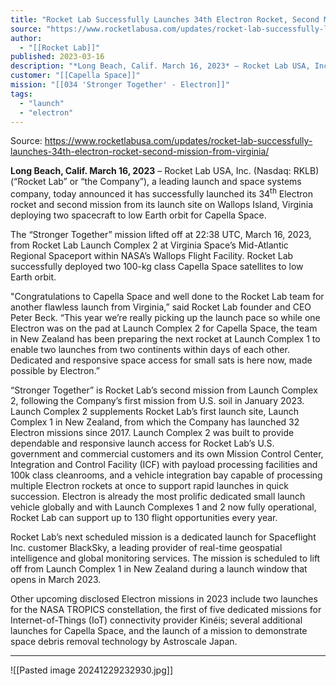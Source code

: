 ```yaml
---
title: "Rocket Lab Successfully Launches 34th Electron Rocket, Second Mission from Virginia "
source: "https://www.rocketlabusa.com/updates/rocket-lab-successfully-launches-34th-electron-rocket-second-mission-from-virginia/"
author:
  - "[[Rocket Lab]]"
published: 2023-03-16
description: "*Long Beach, Calif. March 16, 2023* – Rocket Lab USA, Inc. (Nasdaq: RKLB) (“Rocket Lab” or “the Company”), a leading launch and space systems company, today announced it has successfully launched its 34th Electron rocket and second mission from its launch site on Wallops Island, Virginia deploying two spacecraft to low Earth orbit for Capella Space."
customer: "[[Capella Space]]"
mission: "[[034 'Stronger Together' - Electron]]"
tags:
  - "launch"
  - "electron"
---
```


Source: https://www.rocketlabusa.com/updates/rocket-lab-successfully-launches-34th-electron-rocket-second-mission-from-virginia/

**Long Beach, Calif. March 16, 2023** – Rocket Lab USA, Inc. (Nasdaq: RKLB) (“Rocket Lab” or “the Company”), a leading launch and space systems company, today announced it has successfully launched its 34<sup>th</sup> Electron rocket and second mission from its launch site on Wallops Island, Virginia deploying two spacecraft to low Earth orbit for Capella Space.

The “Stronger Together” mission lifted off at 22:38 UTC, March 16, 2023, from Rocket Lab Launch Complex 2 at Virginia Space’s Mid-Atlantic Regional Spaceport within NASA’s Wallops Flight Facility. Rocket Lab successfully deployed two 100-kg class Capella Space satellites to low Earth orbit.

"Congratulations to Capella Space and well done to the Rocket Lab team for another flawless launch from Virginia,” said Rocket Lab founder and CEO Peter Beck. “This year we’re really picking up the launch pace so while one Electron was on the pad at Launch Complex 2 for Capella Space, the team in New Zealand has been preparing the next rocket at Launch Complex 1 to enable two launches from two continents within days of each other. Dedicated and responsive space access for small sats is here now, made possible by Electron.”

“Stronger Together” is Rocket Lab’s second mission from Launch Complex 2, following the Company’s first mission from U.S. soil in January 2023. Launch Complex 2 supplements Rocket Lab’s first launch site, Launch Complex 1 in New Zealand, from which the Company has launched 32 Electron missions since 2017. Launch Complex 2 was built to provide dependable and responsive launch access for Rocket Lab’s U.S. government and commercial customers and its own Mission Control Center, Integration and Control Facility (ICF) with payload processing facilities and 100k class cleanrooms, and a vehicle integration bay capable of processing multiple Electron rockets at once to support rapid launches in quick succession. Electron is already the most prolific dedicated small launch vehicle globally and with Launch Complexes 1 and 2 now fully operational, Rocket Lab can support up to 130 flight opportunities every year.

Rocket Lab’s next scheduled mission is a dedicated launch for Spaceflight Inc. customer BlackSky, a leading provider of real-time geospatial intelligence and global monitoring services. The mission is scheduled to lift off from Launch Complex 1 in New Zealand during a launch window that opens in March 2023.

Other upcoming disclosed Electron missions in 2023 include two launches for the NASA TROPICS constellation, the first of five dedicated missions for Internet-of-Things (IoT) connectivity provider Kinéis; several additional launches for Capella Space, and the launch of a mission to demonstrate space debris removal technology by Astroscale Japan.

---

![[Pasted image 20241229232930.jpg]]